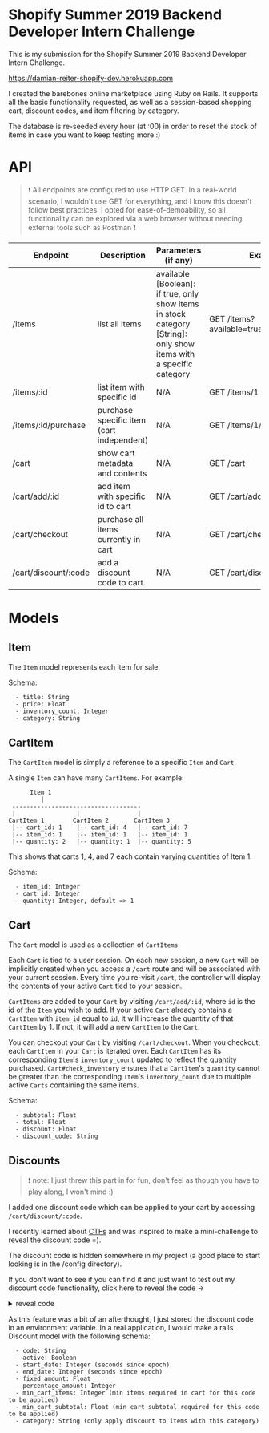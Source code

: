 # Shopify Summer 2019 Backend Developer Intern Challenge
This is my submission for the Shopify Summer 2019 Backend Developer Intern Challenge.

https://damian-reiter-shopify-dev.herokuapp.com

I created the barebones online marketplace using Ruby on Rails.
It supports all the basic functionality requested, as well as a session-based shopping cart, discount codes, and item filtering by category.

The database is re-seeded every hour (at :00) in order to reset the stock of items in case you want to keep testing more :)

# API
> ❗ All endpoints are configured to use HTTP GET. In a real-world scenario, I wouldn't use GET for everything, and I know this doesn't follow best practices. I opted for ease-of-demoability, so all functionality can be explored via a web browser without needing external tools such as Postman ❗

| Endpoint       | Description                       | Parameters (if any)                                                                                                 | Example                                                                                          |
|----------------|-----------------------------------|---------------------------------------------------------------------------------------------------------------------|---------------------------------------------------------------------------------------------------|
| /items         | list all items                    |  available [Boolean]: if true, only show items in stock <br > category [String]: only show items with a specific category |  GET /items?available=true&category=toys |
| /items/:id     | list item with specific id        | N/A                                                                                                                 |  GET /items/1                                                              |
/items/:id/purchase | purchase specific item (cart independent) | N/A | GET /items/1/purchase
| /cart          | show cart metadata and contents   | N/A                                                                                                                 |  GET /cart                                                               |
| /cart/add/:id | add item with specific id to cart | N/A                                                                                                                 |  GET /cart/add/2 |
| /cart/checkout | purchase all items currently in cart | N/A | GET /cart/checkout
/cart/discount/:code | add a discount code to cart. | N/A | GET /cart/discount/25off

# Models
## Item
The `Item` model represents each item for sale.

Schema:
```
  - title: String
  - price: Float
  - inventory_count: Integer
  - category: String
```

## CartItem
The `CartItem` model is simply a reference to a specific `Item` and `Cart`.

A single `Item` can have many `CartItems`. For example:

```
      Item 1
         |
 ------------------------------------
 |                 |                |
CartItem 1        CartItem 2       CartItem 3
 |-- cart_id: 1    |-- cart_id: 4   |-- cart_id: 7
 |-- item_id: 1    |-- item_id: 1   |-- item_id: 1
 |-- quantity: 2   |-- quantity: 1  |-- quantity: 5
```

This shows that carts 1, 4, and 7 each contain varying quantities of Item 1.

Schema:
```
  - item_id: Integer
  - cart_id: Integer
  - quantity: Integer, default => 1
```

## Cart
The `Cart` model is used as a collection of `CartItems`.

Each `Cart` is tied to a user session. On each new session, a new `Cart` will be implicitly created when you access a `/cart` route and will be associated with your current session. Every time you re-visit `/cart`, the controller will display the contents of your active `Cart` tied to your session.

`CartItems` are added to your `Cart` by visiting `/cart/add/:id`, where `id` is the id of the `Item` you wish to add. If your active `Cart` already contains a `CartItem` with `item_id` equal to `id`, it will increase the quantity of that `CartItem` by 1. If not, it will add a new `CartItem` to the `Cart`.

You can checkout your `Cart` by visiting `/cart/checkout`. When you checkout, each `CartItem` in your `Cart` is iterated over. Each `CartItem` has its corresponding `Item`'s `inventory_count` updated to reflect the quantity purchased. `Cart#check_inventory` ensures that a `CartItem`'s `quantity` cannot be greater than the corresponding `Item`'s `inventory_count` due to multiple active `Carts` containing the same items.

Schema:
```
  - subtotal: Float
  - total: Float
  - discount: Float
  - discount_code: String
```

## Discounts
> ❗ note: I just threw this part in for fun, don't feel as though you have to play along, I won't mind :)

I added one discount code which can be applied to your cart by accessing `/cart/discount/:code`.

I recently learned about [CTFs](https://ctfs.github.io/resources/) and was inspired to make a mini-challenge to reveal the discount code =).

The discount code is hidden somewhere in my project (a good place to start looking is in the /config directory).

If you don't want to see if you can find it and just want to test out my discount code functionality, click here to reveal the code ->

<details><summary>reveal code</summary>
code is: chara
</details>

As this feature was a bit of an afterthought, I just stored the discount code in an environment variable. In a real application, I would make a rails Discount model with the following schema:

```
  - code: String
  - active: Boolean
  - start_date: Integer (seconds since epoch)
  - end_date: Integer (seconds since epoch)
  - fixed_amount: Float
  - percentage_amount: Integer
  - min_cart_items: Integer (min items required in cart for this code to be applied)
  - min_cart_subtotal: Float (min cart subtotal required for this code to be applied)
  - category: String (only apply discount to items with this category)
```
